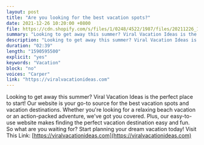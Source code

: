 ```yaml
---
layout: post
title: "Are you looking for the best vacation spots?"
date: 2021-12-26 10:20:00 +0800
file: https://cdn.shopify.com/s/files/1/0248/4522/1987/files/20211226_1.mp3?v=1645950392
summary: "Looking to get away this summer? Viral Vacation Ideas is the perfect place to start! Our website is your go-to source for the best vacation spots and vacation destinations. Whether you're looking for a relaxing beach vacation or an action-packed adventure, we've got you covered. Plus, our easy-to-use website makes finding the perfect vacation destination easy and fun. So what are you waiting for? Start planning your dream vacation today!"
description: "Looking to get away this summer? Viral Vacation Ideas is the perfect place to start! Our website is your go-to source for the best vacation spots and vacation destinations. Whether you're looking for a relaxing beach vacation or an action-packed adventure, we've got you covered. Plus, our easy-to-use website makes finding the perfect vacation destination easy and fun. So what are you waiting for? Start planning your dream vacation today! Visit This Link: <a href='https://viralvacationideas.com'>https://viralvacationideas.com</a> "
duration: "02:39"
length: "1590595500"
explicit: "yes"
keywords: "Vacation"
block: "no"
voices: "Carper"
link: "https://viralvacationideas.com"
---
```


Looking to get away this summer? Viral Vacation Ideas is the perfect place to start! Our website is your go-to source for the best vacation spots and vacation destinations. Whether you're looking for a relaxing beach vacation or an action-packed adventure, we've got you covered. Plus, our easy-to-use website makes finding the perfect vacation destination easy and fun. So what are you waiting for? Start planning your dream vacation today! Visit This Link: [https://viralvacationideas.com](https://viralvacationideas.com)
